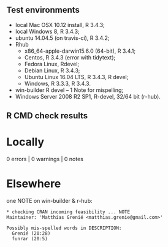 ## Test environments
* local Mac OSX 10.12 install, R 3.4.3;
* local Windows 8, R 3.4.3;
* ubuntu 14.04.5 (on travis-ci), R 3.4.2;
* Rhub
  + x86_64-apple-darwin15.6.0 (64-bit), R 3.4.1;
  + Centos, R 3.4.3 (error with tidytext);
  + Fedora Linux, Rdevel;
  + Debian Linux, R 3.4.3;
  + Ubuntu Linux 16.04 LTS, R 3.4.3, R devel;
  + Windows, R 3.3.3, R 3.4.3.
* win-builder R devel – 1 Note for mispelling;
* Windows Server 2008 R2 SP1, R-devel, 32/64 bit (r-hub).

## R CMD check results

# Locally

0 errors | 0 warnings | 0 notes


# Elsewhere
one NOTE on win-builder & r-hub:
```
* checking CRAN incoming feasibility ... NOTE
Maintainer: 'Matthias Grenié <matthias.grenie@gmail.com>'

Possibly mis-spelled words in DESCRIPTION:
  Grenié (20:28)
  funrar (20:5)
```
